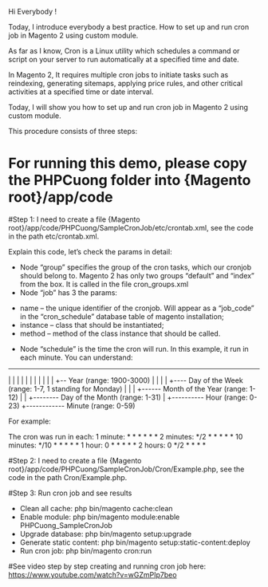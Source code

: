 Hi Everybody !

Today, I introduce everybody a best practice. How to set up and run cron job in Magento 2 using custom module.

As far as I know, Cron is a Linux utility which schedules a command or script on your server to run automatically at a specified time and date.

In Magento 2, It requires multiple cron jobs to initiate tasks such as reindexing, generating sitemaps, applying price rules, and other critical activities at a specified time or date interval.

Today, I will show you how to set up and run cron job in Magento 2 using custom module.

This procedure consists of three steps:

# For running this demo, please copy the PHPCuong folder into {Magento root}/app/code

#Step 1: I need to create a file {Magento root}/app/code/PHPCuong/SampleCronJob/etc/crontab.xml, see the code in the path etc/crontab.xml.

Explain this code, let’s check the params in detail:
- Node “group” specifies the group of the cron tasks, which our cronjob should belong to. Magento 2 has only two groups “default” and “index” from the box. It is called in the file cron_groups.xml
- Node “job” has 3 the params:
 + name – the unique identifier of the cronjob. Will appear as a “job_code” in the “cron_schedule” database table of magento installation;
 + instance – class that should be instantiated;
 + method – method of the class instance that should be called.
- Node “schedule” is the time the cron will run. In this example, it run in each minute.
You can understand:
* * * * * *
| | | | | |
| | | | | +-- Year              (range: 1900-3000)
| | | | +---- Day of the Week   (range: 1-7, 1 standing for Monday)
| | | +------ Month of the Year (range: 1-12)
| | +-------- Day of the Month  (range: 1-31)
| +---------- Hour              (range: 0-23)
+------------ Minute            (range: 0-59)

For example:

The cron was run in each:
1 minute: * * * * * *
2 minutes: */2 * * * * *
10 minutes: */10 * * * * *
1 hour: 0 * * * * *
2 hours: 0 */2 * * * *


#Step 2: I need to create a file {Magento root}/app/code/PHPCuong/SampleCronJob/Cron/Example.php, see the code in the path Cron/Example.php.

#Step 3: Run cron job and see results

- Clean all cache: php bin/magento cache:clean
- Enable module: php bin/magento module:enable PHPCuong_SampleCronJob
- Upgrade database: php bin/magento setup:upgrade
- Generate static content: php bin/magento setup:static-content:deploy
- Run cron job: php bin/magento cron:run

#See video step by step creating and running cron job here:
https://www.youtube.com/watch?v=wGZmPIp7beo
